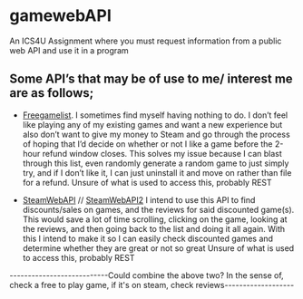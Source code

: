 # gamewebAPI
An ICS4U Assignment where you must request information from a public web API and use it in a program

## Some API’s that may be of use to me/ interest me  are as follows;
* [Freegamelist](https://www.freetogame.com/api-doc). I sometimes find myself having nothing to do. I don’t feel like playing any of my existing games and want a new experience but also don’t want to give my money to Steam and go through the process of hoping that I’d decide on whether or not I like a game before the 2-hour refund window closes. This solves my issue because I can blast through this list, even randomly generate a random game to just simply try, and if I don’t like it, I can just uninstall it and move on rather than file for a refund.
Unsure of what is used to access this, probably REST



* [SteamWebAPI](https://github.com/Revadike/InternalSteamWebAPI/wiki) // [SteamWebAPI2](https://steamapi.xpaw.me/) I intend to use this API to find discounts/sales on games, and the reviews for said discounted game(s). This would save a lot of time scrolling, clicking on the game, looking at the reviews, and then going back to the list and doing it all again. With this I intend to make it so I can easily check discounted games and determine whether they are great or not so great
Unsure of what is used to access this, probably REST


---------------------------Could combine the above two? In the sense of, check a free to play game, if it's on steam, check reviews-------------------


